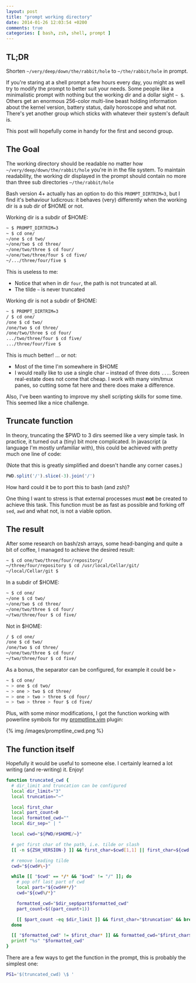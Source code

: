 ```yaml
---
layout: post
title: "prompt working directory"
date: 2014-01-26 12:03:54 +0200
comments: true
categories: [ bash, zsh, shell, prompt ]
---
```


## TL;DR

Shorten `~/very/deep/down/the/rabbit/hole` to `⋯/the/rabbit/hole` in
prompt.

<!-- more -->

If you're staring at a shell prompt a few hours every day, you might as well
try to modify the prompt to better suit your needs.  Some people like a
minimalistic prompt with nothing but the working dir and a dollar sight `~ $`.
Others get an enormous 256-color multi-line beast holding information about the
kernel version, battery status, daily horoscope and what not. There's yet
another group which sticks with whatever their system's default is.

This post will hopefully come in handy for the first and second group.

## The Goal

The working directory should be readable no matter how
`~/very/deep/down/the/rabbit/hole` you're in in the file system. To maintain
readability, the working dir displayed in the prompt should contain no more
than three sub directories `⋯/the/rabbit/hole` 

Bash version 4+ actually has an option to do this `PROMPT_DIRTRIM=3`, but I
find it's behaviour ludicrous: it behaves (very) differently when the working
dir is a sub dir of $HOME or not.

Working dir is a subdir of $HOME:

``` sh
~ $ PROMPT_DIRTRIM=3
~ $ cd one/
~/one $ cd two/
~/one/two $ cd three/
~/one/two/three $ cd four/
~/one/two/three/four $ cd five/
~/.../three/four/five $
```

This is useless to me:

- Notice that when in dir `four`, the path is not truncated at all.
- The tilde `~` is never truncated

Working dir is not a subdir of $HOME:

``` sh
~ $ PROMPT_DIRTRIM=3
/ $ cd one/
/one $ cd two/
/one/two $ cd three/
/one/two/three $ cd four/
.../two/three/four $ cd five/
.../three/four/five $
```

This is much better! ... or not:

- Most of the time I'm somewhere in $HOME
- I would really like to use a single char `⋯` instead of three dots `...`.
  Screen real-estate does not come that cheap. I work with many vim/tmux panes,
  so cutting some fat here and there does make a difference.

Also, I've been wanting to improve my shell scripting skills for some time.
This seemed like a nice challenge.

## Truncate function

In theory, truncating the $PWD to 3 dirs seemed like a very simple task. In
practice, it turned out a (tiny) bit more complicated. In javascript (a
language I'm mostly unfamiliar with), this could be achieved with pretty much
one line of code:

(Note that this is greatly simplified and doesn't handle any corner cases.)
``` javascript
PWD.split('/').slice(-3).join('/')
```

How hard could it be to port this to bash (and zsh)?

One thing I want to stress is that external processes must **not** be created
to achieve this task. This function must be as fast as possible and forking off
`sed`, `awd` and what not, is not a viable option.

## The result

After some research on bash/zsh arrays, some head-banging and quite a bit of
coffee, I managed to achieve the desired result:

``` sh
~ $ cd one/two/three/four/repository/
⋯/three/four/repository $ cd /usr/local/Cellar/git/
⋯/local/Cellar/git $
```

In a subdir of $HOME:

``` sh
~ $ cd one/
~/one $ cd two/
~/one/two $ cd three/
⋯/one/two/three $ cd four/
⋯/two/three/four $ cd five/
```

Not in $HOME:

``` sh
/ $ cd one/
/one $ cd two/
/one/two $ cd three/
⋯/one/two/three $ cd four/
⋯/two/three/four $ cd five/
```

As a bonus, the separator can be configured, for example it could be ` > `

``` sh
~ $ cd one/
~ > one $ cd two/
~ > one > two $ cd three/
⋯ > one > two > three $ cd four/
⋯ > two > three > four $ cd five/
```

Plus, with some minor modifications, I got the function working with powerline
symbols for my [promptline.vim][1] plugin:

{% img /images/promptline_cwd.png %}

## The function itself

Hopefully it would be useful to someone else. I certainly learned a lot writing
(and re-writing) it. Enjoy!

``` sh
function truncated_cwd {
  # dir_limit and truncation can be configured
  local dir_limit="3"
  local truncation="⋯"

  local first_char
  local part_count=0
  local formatted_cwd=""
  local dir_sep=" | "

  local cwd="${PWD/#$HOME/~}"

  # get first char of the path, i.e. tilde or slash
  [[ -n ${ZSH_VERSION-} ]] && first_char=$cwd[1,1] || first_char=${cwd::1}

  # remove leading tilde
  cwd="${cwd#\~}"

  while [[ "$cwd" == */* && "$cwd" != "/" ]]; do
    # pop off last part of cwd
    local part="${cwd##*/}"
    cwd="${cwd%/*}"

    formatted_cwd="$dir_sep$part$formatted_cwd"
    part_count=$((part_count+1))

    [[ $part_count -eq $dir_limit ]] && first_char="$truncation" && break
  done

  [[ "$formatted_cwd" != $first_char* ]] && formatted_cwd="$first_char$formatted_cwd"
  printf "%s" "$formatted_cwd"
}
```

There are a few ways to get the function in the prompt, this is probably the
simplest one: 

``` sh
PS1='$(truncated_cwd) \$ '
```

[1]: https://github.com/edkolev/promptline.vim
